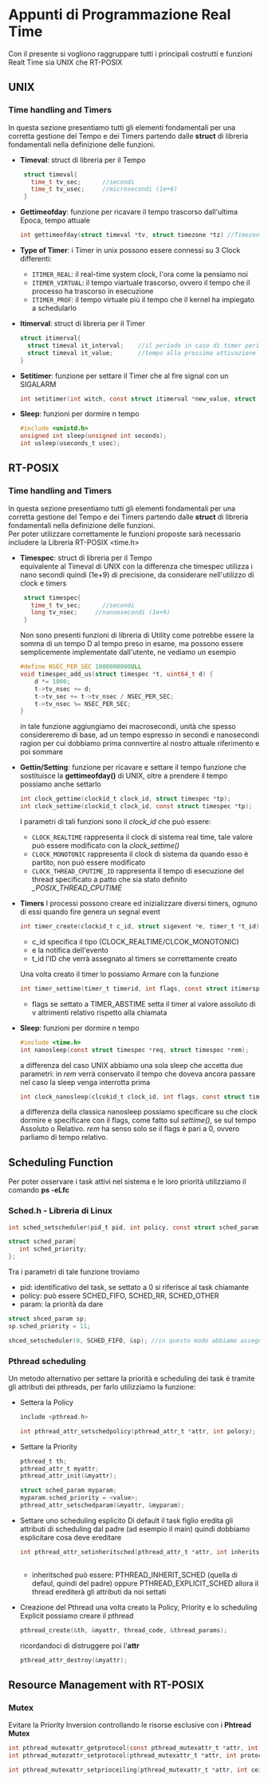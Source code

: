 # Appunti di Programmazione Real Time

Con il presente si vogliono raggruppare tutti i principali costrutti e funzioni Realt Time sia UNIX che RT-POSIX



## UNIX

### Time handling and Timers
In questa sezione presentiamo tutti gli elementi fondamentali per una corretta gestione del Tempo e dei Timers partendo dalle **struct** di libreria fondamentali nella definizione delle funzioni.

- **Timeval**: struct di libreria per il Tempo    
   ```c
    struct timeval{
      time_t tv_sec;      //secondi
      time_t tv_usec;     //microsecondi (1e+6)
    }
    ```
- **Gettimeofday**: funzione per ricavare il tempo trascorso dall'ultima Epoca, tempo attuale
    
    ```c
    int gettimeofday(struct timeval *tv, struct timezone *tz) //Timezone la impostiamo NULL
    ```
    
- **Type of Timer**: i Timer in unix possono essere connessi su 3 Clock differenti:
  - `ITIMER_REAL`: il real-time system clock, l'ora come la pensiamo noi
  - `ITEMER_VIRTUAL`: il tempo viartuale trascorso, ovvero il tempo che il processo ha trascorso in esecuzione
  - `ITIMER_PROF`: il tempo virtuale più il tempo che il kernel ha impiegato a schedularlo

- **Itimerval**: struct di libreria per il Timer
    ```c
    struct itimerval{
      struct timeval it_interval;    //il periodo in caso di timer periodici
      struct timeval it_value;       //tempo alla prossima attivazione 
    }
    ```
- **Setitimer**: funzione per settare il Timer che al fire signal con un SIGALARM
    ```c
    int setitimer(int witch, const struct itimerval *new_value, struct itimerval *old_value)    //parametro witch scelgo il timpo di Timer, e.g. ITIMER_REAL
    ```
- **Sleep**: funzioni per dormire n tempo
   ```c
   #include <unistd.h>
   unsigned int sleep(unsigned int seconds);
   int usleep(useconds_t usec);
   ```

## RT-POSIX

### Time handling and Timers
In questa sezione presentiamo tutti gli elementi fondamentali per una corretta gestione del Tempo e dei Timers partendo dalle **struct** di libreria fondamentali nella definizione delle funzioni.<br>
Per poter utilizzare correttamente le funzioni proposte sarà necessario includere la Libreria RT-POSIX <time.h>


- **Timespec**: struct di libreria per il Tempo<br>
   equivalente al Timeval di UNIX con la differenza che timespec utilizza i nano secondi quindi (1e+9) di precisione, da considerare nell'utilizzo di clock e timers
   ```c
    struct timespec{
      time_t tv_sec;      //secondi
      long tv_nsec;     //nanoosecondi (1e+9)
    }
    ```
    
  Non sono presenti funzioni di libreria di Utility come potrebbe essere la somma di un tempo D al tempo preso in esame, ma possono essere semplicemente implementate dall'utente, ne vediamo un esempio
  
  ```c
  #define NSEC_PER_SEC 1000000000ULL
  void timespec_add_us(struct timespec *t, uint64_t d) {
      d *= 1000;
      t->tv_nsec += d;
      t->tv_sec += t->tv_nsec / NSEC_PER_SEC;
      t->tv_nsec %= NSEC_PER_SEC;
  }
  ```
  in tale funzione aggiungiamo dei macrosecondi, unità che spesso considereremo di base, ad un tempo espresso in secondi e nanosecondi ragion per cui dobbiamo prima connvertire al nostro attuale riferimento e poi sommare
  
- **Gettin/Setting**: funzione per ricavare e settare il tempo
   funzione che sostituisce la **gettimeofday()** di UNIX, oltre a prendere il tempo possiamo anche settarlo    
    ```c
    int clock_gettime(clockid_t clock_id, struct timespec *tp);
    int clock_settime(clockid_t clock_id, const struct timespec *tp);
    ```
   I parametri di tali funzioni sono il *clock_id* che può essere:
   -  `CLOCK_REALTIME` rappresenta il clock di sistema real time, tale valore può essere modificato con la *clock_settime()* 
   -  `CLOCK_MONOTONIC` rappresenta il clock di sistema da quando esso è partito, non può essere modificato
   -  `CLOCK_THREAD_CPUTIME_ID` rappresenta il tempo di esecuzione del thread specificato a patto che sia stato definito *_POSIX_THREAD_CPUTIME*

- **Timers** 
I processi possono creare ed inizializzare diversi timers, ognuno di essi quando fire genera un segnal event
   ```c
   int timer_create(clockid_t c_id, struct sigevent *e, timer_t *t_id)
   ```
   - c_id specifica il tipo (CLOCK_REALTIME/CLCOK_MONOTONIC)
   - e la notifica dell'evento
   - t_id l'ID che verrà assegnato al timers se correttamente creato

   Una volta creato il timer lo possiamo Armare con la funzione
   ```c
   int timer_settime(timer_t timerid, int flags, const struct itimerspec *v, struct itimerspec *ov)      //approfondire itimerspec
   ```
   - flags se settato a TIMER_ABSTIME setta il timer al valore assoluto di v altrimenti relativo rispetto alla chiamata
   

- **Sleep**: funzioni per dormire n tempo
   ```c
   #include <time.h>
   int nanosleep(const struct timespec *req, struct timespec *rem);
   ```
   a differenza del caso UNIX abbiamo una sola sleep che accetta due parametri: in *rem* verrà conservato il tempo che doveva ancora passare nel caso la sleep venga interrotta  prima 
   ```c
   int clock_nanosleep(clcokid_t clock_id, int flags, const struct timespec *req, structu timespec *rem)
   ```
   a differenza della classica nanosleep possiamo specificare su che clock dormire e specificare con il flags, come fatto sul *settime()*, se sul tempo Assoluto o Relativo. *rem* ha senso solo se il flags è pari a 0, ovvero parliamo di tempo relativo.
   

## Scheduling Function
   Per poter osservare i task attivi nel sistema e le loro priorità utilizziamo il comando **ps -eLfc**

### Sched.h - Libreria di Linux
   ```c
   int sched_setscheduler(pid_t pid, int policy, const struct sched_param *param);
   
   struct sched_param{
      int sched_priority;
   };
   ```
Tra i parametri di tale funzione troviamo
   - pid: identificativo del task, se settato a 0 si riferisce al task chiamante
   - policy: può essere SCHED_FIFO, SCHED_RR, SCHED_OTHER
   - param: la priorità da dare
  
   ```c
   struct shced_param sp;
   sp.sched_priority = 11;
  
   shced_setscheduler(0, SCHED_FIFO, &sp); //in questo modo abbiamo assegnato priorità 11 al task chiamante (avrà Priorità 40+11=51 dato che i RT partono da 40)
   ```


### Pthread scheduling
   Un metodo alternativo per settare la priorità e scheduling dei task è tramite gli attributi dei pthreads, per farlo utilizziamo la funzione:
   - Settera la Policy
      ```c
      include <pthread.h>

      int pthread_attr_setschedpolicy(pthread_attr_t *attr, int polocy); //Policy può essere  SCHED_FIFO, SCHED_RR o SCHED_OTHER
      ```
   - Settare la Priority
      ```c
      pthread_t th;
      pthread_attr_t myattr;
      pthread_attr_init(&myattr);
      
      struct sched_param myparam;
      myparam.sched_priority = <value>;
      pthread_attr_setschedparam(&myattr, &myparam);  
      ```
   - Settare uno scheduling esplicito
      Di default il task figlio eredita gli attributi di scheduling dal padre (ad esempio il main) quindi dobbiamo esplicitare cosa deve ereditare
      ```c
      int pthread_attr_setinheritsched(pthread_attr_t *attr, int inheritsched);
   
      ```  
      - inheritsched può essere: PTHREAD_INHERIT_SCHED (quella di defaul, quindi del padre) oppure PTHREAD_EXPLICIT_SCHED allora il thread erediterà gli attributi da noi settati
     
   - Creazione del Pthread
      una volta creato la Policy, Priority e lo scheduling Explicit possiamo creare il pthread
      ```c
      pthread_create(&th, &myattr, thread_code, &thread_params);
      ```
      ricordandoci di distruggere poi l'**attr**
      ```c
      pthread_attr_destroy(&myattr);
      ```

## Resource Management with RT-POSIX

   ### Mutex
   Evitare la Priority Inversion controllando le risorse esclusive con i **Phtread Mutex**
   ```c
   int pthread_mutexattr_getprotocol(const pthread_mutexattr_t *attr, int *protocol);    //Protocol può essere PTHREAD_PRIO_NONE (nessuno), PTHREAD_PRIO_INHERIT (Priority inheritance), PTHREAD_PRIO_PROTECT (Priority Ceiling)
   int pthread_mutezattr_setprotocol(pthread_mutexattr_t *attr, int protocol);
   
   int pthread_mutexattr_setprioceiling(pthread_mutexattr_t *attr, int ceiling);    //Nel caso di Priority Ceiling
   ```
   
   
